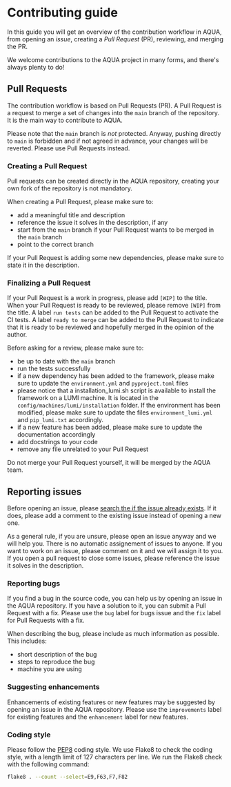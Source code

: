 # Contributing guide

In this guide you will get an overview of the contribution workflow in AQUA, from opening an *issue*, creating a *Pull Request* (PR), reviewing, and merging the PR.

We welcome contributions to the AQUA project in many forms, and there's always plenty to do!

## Pull Requests

The contribution workflow is based on Pull Requests (PR). 
A Pull Request is a request to merge a set of changes into the `main` branch of the repository. 
It is the main way to contribute to AQUA.

Please note that the `main` branch is *not* protected. 
Anyway, pushing directly to `main` is forbidden and if not agreed in advance, your changes will be reverted.
Please use Pull Requests instead.

### Creating a Pull Request

Pull requests can be created directly in the AQUA repository, creating your own fork of the repository is not mandatory.

When creating a Pull Request, please make sure to:
- add a meaningful title and description
- reference the issue it solves in the description, if any
- start from the `main` branch if your Pull Request wants to be merged in the `main` branch
- point to the correct branch

If your Pull Request is adding some new dependencies, please make sure to state it in the description.

### Finalizing a Pull Request

If your Pull Request is a work in progress, please add `[WIP]` to the title.
When your Pull Request is ready to be reviewed, please remove `[WIP]` from the title. A label `run tests` can be added to the Pull Request to activate the CI tests.
A label `ready to merge` can be added to the Pull Request to indicate that it is ready to be reviewed and hopefully merged in the opinion of the author. 

Before asking for a review, please make sure to:
- be up to date with the `main` branch
- run the tests successfully
- if a new dependency has been added to the framework, please make sure to update the `environment.yml` and `pyproject.toml` files
- please notice that a installation_lumi.sh script is available to install the framework on a LUMI machine.
  It is located in the `config/machines/lumi/installation` folder.
  If the environment has been modified, please make sure to update the files `environment_lumi.yml` and `pip_lumi.txt` accordingly.
- if a new feature has been added, please make sure to update the documentation accordingly
- add docstrings to your code
- remove any file unrelated to your Pull Request

Do not merge your Pull Request yourself, it will be merged by the AQUA team.

## Reporting issues

Before opening an issue, please [search the if the issue already exists](https://docs.github.com/en/github/searching-for-information-on-github/searching-on-github/searching-issues-and-pull-requests#search-by-the-title-body-or-comments). If it does, please add a comment to the existing issue instead of opening a new one.

As a general rule, if you are unsure, please open an issue anyway and we will help you.
There is no automatic assignement of issues to anyone. 
If you want to work on an issue, please comment on it and we will assign it to you.
If you open a pull request to close some issues, please reference the issue it solves in the description.

### Reporting bugs

If you find a bug in the source code, you can help us by opening an issue in the AQUA repository. 
If you have a solution to it, you can submit a Pull Request with a fix. 
Please use the `bug` label for bugs issue and the `fix` label for Pull Requests with a fix.

When describing the bug, please include as much information as possible. This includes:
- short description of the bug
- steps to reproduce the bug
- machine you are using

### Suggesting enhancements

Enhancements of existing features or new features may be suggested by opening an issue in the AQUA repository. Please use the `improvements` label for existing features and the `enhancement` label for new features.

### Coding style

Please follow the [PEP8](https://www.python.org/dev/peps/pep-0008/) coding style.
We use Flake8 to check the coding style, with a length limit of 127 characters per line.
We run the Flake8 check with the following command:

```bash
flake8 . --count --select=E9,F63,F7,F82
```
